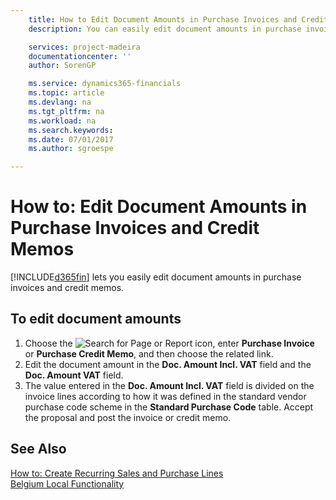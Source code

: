 ```yaml
---
    title: How to Edit Document Amounts in Purchase Invoices and Credit Memos
    description: You can easily edit document amounts in purchase invoices and credit memos.

    services: project-madeira 
    documentationcenter: ''
    author: SorenGP

    ms.service: dynamics365-financials
    ms.topic: article
    ms.devlang: na
    ms.tgt_pltfrm: na
    ms.workload: na
    ms.search.keywords:
    ms.date: 07/01/2017
    ms.author: sgroespe

---
```

# How to: Edit Document Amounts in Purchase Invoices and Credit Memos
[!INCLUDE[d365fin](../../includes/d365fin_md.md)] lets you easily edit document amounts in purchase invoices and credit memos.  

## To edit document amounts  

1.  Choose the ![Search for Page or Report](../../media/ui-search/search_small.png "Search for Page or Report icon") icon, enter **Purchase Invoice** or **Purchase Credit Memo**, and then choose the related link.  
2.  Edit the document amount in the **Doc. Amount Incl. VAT** field and the **Doc. Amount VAT** field.  
3.  The value entered in the **Doc. Amount Incl. VAT** field is divided on the invoice lines according to how it was defined in the standard vendor purchase code scheme in the **Standard Purchase Code** table. Accept the proposal and post the invoice or credit memo.  

## See Also  
[How to: Create Recurring Sales and Purchase Lines](../../sales-how-work-standard-lines.md)   
[Belgium Local Functionality](belgium-local-functionality.md)
